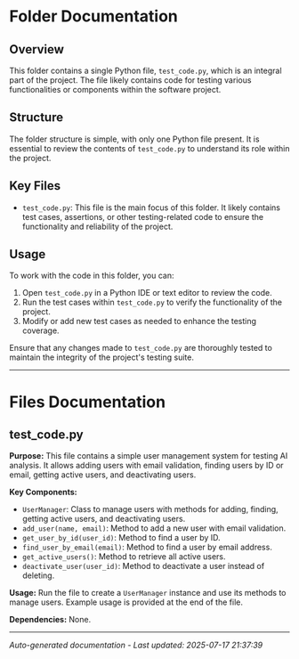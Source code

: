 # Folder Documentation

## Overview
This folder contains a single Python file, `test_code.py`, which is an integral part of the project. The file likely contains code for testing various functionalities or components within the software project.

## Structure
The folder structure is simple, with only one Python file present. It is essential to review the contents of `test_code.py` to understand its role within the project.

## Key Files
- `test_code.py`: This file is the main focus of this folder. It likely contains test cases, assertions, or other testing-related code to ensure the functionality and reliability of the project.

## Usage
To work with the code in this folder, you can:
1. Open `test_code.py` in a Python IDE or text editor to review the code.
2. Run the test cases within `test_code.py` to verify the functionality of the project.
3. Modify or add new test cases as needed to enhance the testing coverage.

Ensure that any changes made to `test_code.py` are thoroughly tested to maintain the integrity of the project's testing suite.

---

# Files Documentation

## test_code.py

**Purpose:** This file contains a simple user management system for testing AI analysis. It allows adding users with email validation, finding users by ID or email, getting active users, and deactivating users.

**Key Components:**
- `UserManager`: Class to manage users with methods for adding, finding, getting active users, and deactivating users.
- `add_user(name, email)`: Method to add a new user with email validation.
- `get_user_by_id(user_id)`: Method to find a user by ID.
- `find_user_by_email(email)`: Method to find a user by email address.
- `get_active_users()`: Method to retrieve all active users.
- `deactivate_user(user_id)`: Method to deactivate a user instead of deleting.

**Usage:** Run the file to create a `UserManager` instance and use its methods to manage users. Example usage is provided at the end of the file.

**Dependencies:** None.

---
*Auto-generated documentation - Last updated: 2025-07-17 21:37:39*
